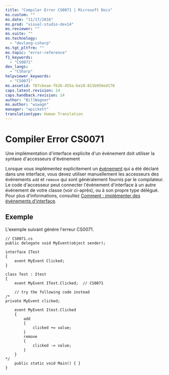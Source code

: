 ```yaml
---
title: "Compiler Error CS0071 | Microsoft Docs"
ms.custom: ""
ms.date: "11/17/2016"
ms.prod: "visual-studio-dev14"
ms.reviewer: ""
ms.suite: ""
ms.technology: 
  - "devlang-csharp"
ms.tgt_pltfrm: ""
ms.topic: "error-reference"
f1_keywords: 
  - "CS0071"
dev_langs: 
  - "CSharp"
helpviewer_keywords: 
  - "CS0071"
ms.assetid: 787cbeae-fb2b-455a-ba10-811b956ed170
caps.latest.revision: 14
caps.handback.revision: 14
author: "BillWagner"
ms.author: "wiwagn"
manager: "wpickett"
translationtype: Human Translation
---
```

# Compiler Error CS0071
Une implémentation d'interface explicite d'un événement doit utiliser la syntaxe d'accesseurs d'événement  
  
 Lorsque vous implémentez explicitement un [événement](../../../csharp/language-reference/keywords/event.md) qui a été déclaré dans une interface, vous devez utiliser manuellement les accesseurs des événements `add` et `remove` qui sont généralement fournis par le compilateur.  Le code d'accesseur peut connecter l'événement d'interface à un autre événement de votre classe \(voir ci\-après\), ou à son propre type délégué.  Pour plus d'informations, consultez [Comment : implémenter des événements d'interface](../../../csharp/programming-guide/events/how-to-implement-interface-events.md).  
  
## Exemple  
 L'exemple suivant génère l'erreur CS0071.  
  
```  
// CS0071.cs  
public delegate void MyEvent(object sender);  
  
interface ITest  
{  
    event MyEvent Clicked;  
}  
  
class Test : Itest  
{  
    event MyEvent ITest.Clicked;  // CS0071  
  
    // try the following code instead  
/*  
private MyEvent clicked;  
  
    event MyEvent Itest.Clicked  
    {  
        add  
        {  
            clicked += value;  
        }  
        remove  
        {  
            clicked -= value;  
        }  
    }  
*/  
    public static void Main() { }  
}  
```
